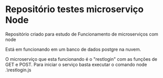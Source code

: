 # Repositório testes microserviço Node
Repositório criado para estudo de Funcionamento de microserviços com node

Está em funcionando em um banco de dados postgre na nuvem.

O microserviço que esta funcionando é o "restlogin" com as funções de GET e POST. Para iniciar o serviço basta executar o comando node .\restlogin.js
